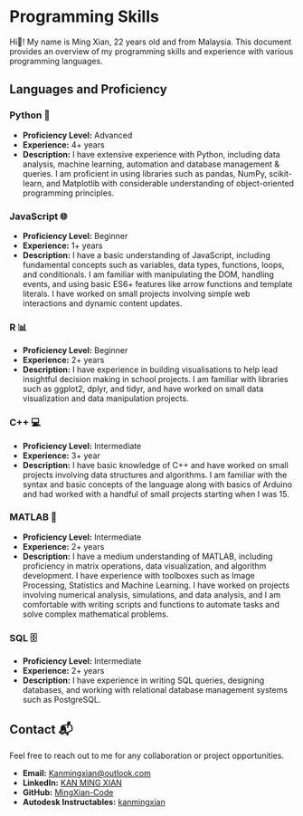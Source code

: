 # Programming Skills

Hi👋! My name is Ming Xian, 22 years old and from Malaysia. This document provides an overview of my programming skills and experience with various programming languages.

## Languages and Proficiency

### Python 🐍
- **Proficiency Level:** Advanced
- **Experience:** 4+ years
- **Description:** I have extensive experience with Python, including data analysis, machine learning, automation and database management & queries. I am proficient in using libraries such as pandas, NumPy, scikit-learn, and Matplotlib with considerable understanding of object-oriented programming principles.

### JavaScript 🌐
- **Proficiency Level:** Beginner
- **Experience:** 1+ years
- **Description:** I have a basic understanding of JavaScript, including fundamental concepts such as variables, data types, functions, loops, and conditionals. I am familiar with manipulating the DOM, handling events, and using basic ES6+ features like arrow functions and template literals. I have worked on small projects involving simple web interactions and dynamic content updates.

### R 📊 
- **Proficiency Level:** Beginner
- **Experience:** 2+ years
- **Description:** I have experience in building visualisations to help lead insightful decision making in school projects. I am familiar with libraries such as ggplot2, dplyr, and tidyr, and have worked on small data visualization and data manipulation projects.

### C++ 💻
- **Proficiency Level:** Intermediate
- **Experience:** 3+ year
- **Description:** I have basic knowledge of C++ and have worked on small projects involving data structures and algorithms. I am familiar with the syntax and basic concepts of the language along with basics of Arduino and had worked with a handful of small projects starting when I was 15.

### MATLAB 📐
- **Proficiency Level:** Intermediate
- **Experience:** 2+ years
- **Description:** I have a medium understanding of MATLAB, including proficiency in matrix operations, data visualization, and algorithm development. I have experience with toolboxes such as Image Processing, Statistics and Machine Learning. I have worked on projects involving numerical analysis, simulations, and data analysis, and I am comfortable with writing scripts and functions to automate tasks and solve complex mathematical problems.

### SQL 🗄️
- **Proficiency Level:** Intermediate
- **Experience:** 2+ years
- **Description:** I have experience in writing SQL queries, designing databases, and working with relational database management systems such as PostgreSQL.

## Contact 📬

Feel free to reach out to me for any collaboration or project opportunities.

- **Email:** Kanmingxian@outlook.com
- **LinkedIn:** [KAN MING XIAN](www.linkedin.com/in/kan-ming-xian-35b897188)
- **GitHub:** [MingXian-Code](https://github.com/MingXian-Code)
- **Autodesk Instructables:** [kanmingxian](https://www.instructables.com/member/kanmingxian/)
